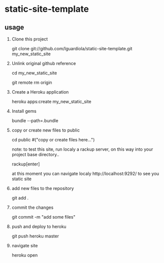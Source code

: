# static-site-template

## usage

1. Clone this project

    git clone git://github.com/lguardiola/static-site-template.git my_new_static_site

2. Unlink original github reference

    cd my_new_static_site

    git remote rm origin

3. Create a Heroku application

    heroku apps:create my_new_static_site

4. Install gems

    bundle --path=.bundle

5. copy or create new files to public

    cd public #("copy or create files here...")

    note:
      to test this site, run localy a rackup server,
      on this way into your project base directory..

      rackup[enter]

      at this moment you can navigate localy http://localhost:9292/ to see you static site

6. add new files to the repository

    git add .

7. commit the changes

    git commit -m "add some files"

8. push and deploy to heroku

    git push heroku master

7. navigate site

    heroku open
